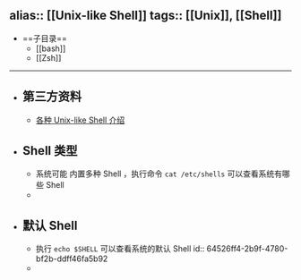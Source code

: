 alias:: [[Unix-like Shell]]
tags:: [[Unix]], [[Shell]]
---

- ==子目录==
	- [[bash]]
	- [[Zsh]]
- ---
- ## 第三方资料
	- [各种 Unix-like Shell 介绍](https://www.zhihu.com/question/21418449/answer/2292448029)
- ## Shell 类型
	- 系统可能 内置多种 Shell ，执行命令 `cat /etc/shells` 可以查看系统有哪些 Shell
	-
- ## 默认 Shell
	- 执行 `echo $SHELL` 可以查看系统的默认 Shell
	  id:: 64526ff4-2b9f-4780-bf2b-ddff46fa5b92
	-